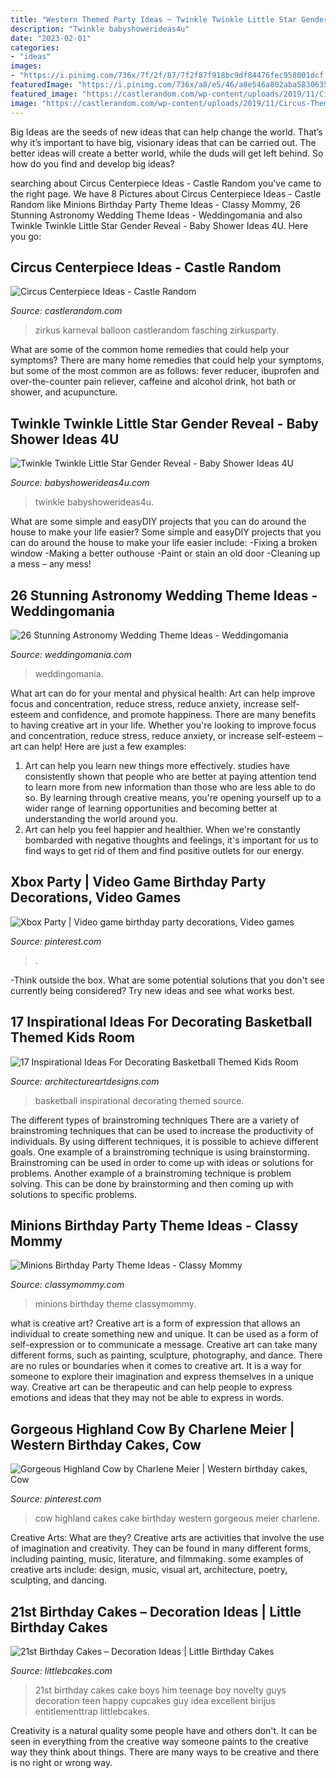 ```yaml
---
title: "Western Themed Party Ideas ~ Twinkle Twinkle Little Star Gender Reveal"
description: "Twinkle babyshowerideas4u"
date: "2023-02-01"
categories:
- "ideas"
images:
- "https://i.pinimg.com/736x/7f/2f/87/7f2f87f918bc9df84476fec958001dcf.jpg"
featuredImage: "https://i.pinimg.com/736x/a8/e5/46/a8e546a802aba58306356b2483ac4cca.jpg"
featured_image: "https://castlerandom.com/wp-content/uploads/2019/11/Circus-Themed-Kindergarten-Graduation-Party.jpg"
image: "https://castlerandom.com/wp-content/uploads/2019/11/Circus-Themed-Kindergarten-Graduation-Party.jpg"
---
```



Big Ideas are the seeds of new ideas that can help change the world. That’s why it’s important to have big, visionary ideas that can be carried out. The better ideas will create a better world, while the duds will get left behind. So how do you find and develop big ideas?

	

		
searching about Circus Centerpiece Ideas - Castle Random you've came to the right page. We have 8 Pictures about Circus Centerpiece Ideas - Castle Random like Minions Birthday Party Theme Ideas - Classy Mommy, 26 Stunning Astronomy Wedding Theme Ideas - Weddingomania and also Twinkle Twinkle Little Star Gender Reveal - Baby Shower Ideas 4U. Here you go:
		
    
## Circus Centerpiece Ideas - Castle Random

<img loading=lazy src="https://castlerandom.com/wp-content/uploads/2019/11/Circus-Themed-Kindergarten-Graduation-Party.jpg" onerror="this.onerror=null;this.src='https://tse3.mm.bing.net/th?id=OIP.VZzZa9EHfM35qP_Lhgd0_wHaLI&amp;pid=15.1';" alt="Circus Centerpiece Ideas - Castle Random">

_Source: castlerandom.com_

>zirkus karneval balloon castlerandom fasching zirkusparty. 

	

What are some of the common home remedies that could help your symptoms?
There are many home remedies that could help your symptoms, but some of the most common are as follows: fever reducer, ibuprofen and over-the-counter pain reliever, caffeine and alcohol drink, hot bath or shower, and acupuncture.

    
## Twinkle Twinkle Little Star Gender Reveal - Baby Shower Ideas 4U

<img loading=lazy src="https://babyshowerideas4u.com/wp-content/uploads/2014/12/71-600x900.jpeg" onerror="this.onerror=null;this.src='https://tse4.mm.bing.net/th?id=OIP.KuPQJKCRIKL2LTUZtOAxNQHaLH&amp;pid=15.1';" alt="Twinkle Twinkle Little Star Gender Reveal - Baby Shower Ideas 4U">

_Source: babyshowerideas4u.com_

>twinkle babyshowerideas4u. 

	

What are some simple and easyDIY projects that you can do around the house to make your life easier?
Some simple and easyDIY projects that you can do around the house to make your life easier include: 
-Fixing a broken window 
-Making a better outhouse 
-Paint or stain an old door 
-Cleaning up a mess – any mess!

    
## 26 Stunning Astronomy Wedding Theme Ideas - Weddingomania

<img loading=lazy src="https://i.weddingomania.com/2016/03/26-Stunning-Astronomy-Wedding-Theme-Ideas-20.jpg" onerror="this.onerror=null;this.src='https://tse4.mm.bing.net/th?id=OIP.mWYaAoUP9uCfLFNX35iviQAAAA&amp;pid=15.1';" alt="26 Stunning Astronomy Wedding Theme Ideas - Weddingomania">

_Source: weddingomania.com_

>weddingomania. 

	

What art can do for your mental and physical health: Art can help improve focus and concentration, reduce stress, reduce anxiety, increase self-esteem and confidence, and promote happiness.
There are many benefits to having creative art in your life. Whether you're looking to improve focus and concentration, reduce stress, reduce anxiety, or increase self-esteem – art can help! Here are just a few examples: 
1. Art can help you learn new things more effectively. studies have consistently shown that people who are better at paying attention tend to learn more from new information than those who are less able to do so. By learning through creative means, you're opening yourself up to a wider range of learning opportunities and becoming better at understanding the world around you. 
2. Art can help you feel happier and healthier. When we're constantly bombarded with negative thoughts and feelings, it's important for us to find ways to get rid of them and find positive outlets for our energy.

    
## Xbox Party | Video Game Birthday Party Decorations, Video Games

<img loading=lazy src="https://i.pinimg.com/736x/a8/e5/46/a8e546a802aba58306356b2483ac4cca.jpg" onerror="this.onerror=null;this.src='https://tse4.mm.bing.net/th?id=OIP.frtPNltl4k-eVXQvqfoGBAHaJ3&amp;pid=15.1';" alt="Xbox Party | Video game birthday party decorations, Video games">

_Source: pinterest.com_

>. 

	

-Think outside the box. What are some potential solutions that you don't see currently being considered? Try new ideas and see what works best. 

    
## 17 Inspirational Ideas For Decorating Basketball Themed Kids Room

<img loading=lazy src="https://www.architectureartdesigns.com/wp-content/uploads/2016/11/10-33.jpg" onerror="this.onerror=null;this.src='https://tse2.mm.bing.net/th?id=OIP.dkQDcR-W1qXc0JK5J5Z-DQHaLD&amp;pid=15.1';" alt="17 Inspirational Ideas For Decorating Basketball Themed Kids Room">

_Source: architectureartdesigns.com_

>basketball inspirational decorating themed source. 

	

The different types of brainstroming techniques
There are a variety of brainstroming techniques that can be used to increase the productivity of individuals. By using different techniques, it is possible to achieve different goals. One example of a brainstroming technique is using brainstorming. Brainstroming can be used in order to come up with ideas or solutions for problems. Another example of a brainstroming technique is problem solving. This can be done by brainstorming and then coming up with solutions to specific problems.

    
## Minions Birthday Party Theme Ideas - Classy Mommy

<img loading=lazy src="https://classymommy.com/wp-content/uploads/2015/08/IMG_0338.jpg" onerror="this.onerror=null;this.src='https://tse3.mm.bing.net/th?id=OIP.h1rVCe32MWrHIlG6QhjfZgHaFj&amp;pid=15.1';" alt="Minions Birthday Party Theme Ideas - Classy Mommy">

_Source: classymommy.com_

>minions birthday theme classymommy. 

	

what is creative art?
Creative art is a form of expression that allows an individual to create something new and unique. It can be used as a form of self-expression or to communicate a message. Creative art can take many different forms, such as painting, sculpture, photography, and dance.
There are no rules or boundaries when it comes to creative art. It is a way for someone to explore their imagination and express themselves in a unique way. Creative art can be therapeutic and can help people to express emotions and ideas that they may not be able to express in words.

    
## Gorgeous Highland Cow By Charlene Meier | Western Birthday Cakes, Cow

<img loading=lazy src="https://i.pinimg.com/736x/7f/2f/87/7f2f87f918bc9df84476fec958001dcf.jpg" onerror="this.onerror=null;this.src='https://tse2.mm.bing.net/th?id=OIP.Aw49nKTGqFRvuLrsV6cXZwHaLt&amp;pid=15.1';" alt="Gorgeous Highland Cow by Charlene Meier | Western birthday cakes, Cow">

_Source: pinterest.com_

>cow highland cakes cake birthday western gorgeous meier charlene. 

	

Creative Arts: What are they?
Creative arts are activities that involve the use of imagination and creativity. They can be found in many different forms, including painting, music, literature, and filmmaking. some examples of creative arts include: design, music, visual art, architecture, poetry, sculpting, and dancing.

    
## 21st Birthday Cakes – Decoration Ideas | Little Birthday Cakes

<img loading=lazy src="http://www.littlebcakes.com/wp-content/uploads/2014/02/21st-Birthday-Cake-768x1024.jpg" onerror="this.onerror=null;this.src='https://tse4.mm.bing.net/th?id=OIP.dDSNhLNVPcQaiIWfbp_0LwHaJ4&amp;pid=15.1';" alt="21st Birthday Cakes – Decoration Ideas | Little Birthday Cakes">

_Source: littlebcakes.com_

>21st birthday cakes cake boys him teenage boy novelty guys decoration teen happy cupcakes guy idea excellent birijus entitlementtrap littlebcakes. 

	

Creativity is a natural quality some people have and others don't. It can be seen in everything from the creative way someone paints to the creative way they think about things. There are many ways to be creative and there is no right or wrong way.

